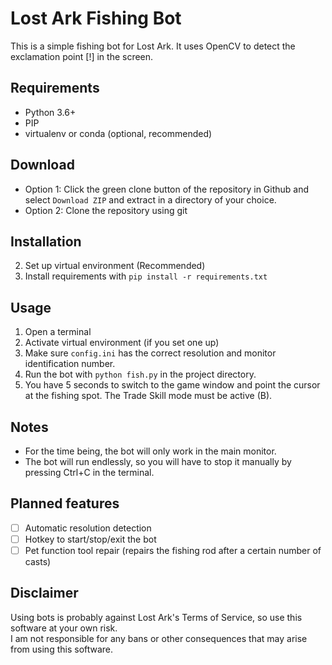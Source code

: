 # Lost Ark Fishing Bot

This is a simple fishing bot for Lost Ark. It uses OpenCV to detect the exclamation point [!] in the screen.

## Requirements
- Python 3.6+
- PIP
- virtualenv or conda (optional, recommended)

## Download
- Option 1: Click the green clone button of the repository in Github and select `Download ZIP` and extract in a directory of your choice.
- Option 2: Clone the repository using git

## Installation
2. Set up virtual environment (Recommended)
3. Install requirements with `pip install -r requirements.txt`

## Usage
1. Open a terminal
2. Activate virtual environment (if you set one up)
3. Make sure `config.ini` has the correct resolution and monitor identification number.
4. Run the bot with `python fish.py` in the project directory.
5. You have 5 seconds to switch to the game window and point the cursor at the fishing spot. The Trade Skill mode must be active (B).

## Notes
- For the time being, the bot will only work in the main monitor.
- The bot will run endlessly, so you will have to stop it manually by pressing Ctrl+C in the terminal.

## Planned features
- [ ] Automatic resolution detection
- [ ] Hotkey to start/stop/exit the bot
- [ ] Pet function tool repair (repairs the fishing rod after a certain number of casts)

## Disclaimer
Using bots is probably against Lost Ark's Terms of Service, so use this software at your own risk.  
I am not responsible for any bans or other consequences that may arise from using this software.


